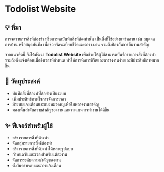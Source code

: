 # Todolist Website

## 💡 ที่มา
การจดรายการสิ่งที่ต้องทำ หรือการจดบันทึกสิ่งที่ต้องทำนั้น เป็นสิ่งที่ใช้อย่างแพร่หลาย เช่น สมุดจดการบ้าน หรือสมุดบันทึก เพื่อช่วยจัดระเบียบชีวิตและตารางงาน รวมถึงป้องกันการลืมงานสำคัญ  

จากแนวคิดนี้ จึงได้พัฒนา **Todolist Website** เพื่อช่วยให้ผู้ใช้สามารถบันทึกรายการสิ่งที่ต้องทำ รวมถึงตั้งแจ้งเตือนเมื่อถึงเวลาที่กำหนด ทำให้การจัดการชีวิตและตารางงานง่ายและมีประสิทธิภาพมากขึ้น

## 🎯 วัตถุประสงค์
- บันทึกสิ่งที่ต้องทำได้อย่างเป็นระบบ
- เพิ่มประสิทธิภาพในการจัดการเวลา
- มีระบบแจ้งเตือนและแบ่งหมวดหมู่เพื่อไม่พลาดงานสำคัญ
- มองเห็นลำดับความสำคัญของงานและวางแผนการทำงานได้ดีขึ้น

## ✨ ฟีเจอร์สำหรับผู้ใช้
- สร้างรายการสิ่งที่ต้องทำ
- จัดกลุ่มรายการสิ่งที่ต้องทำ
- สร้างรายการสิ่งที่ต้องทำได้หลายรูปแบบ
- กำหนดวันและเวลาสำหรับแต่ละงาน
- จัดการระดับความสำคัญของงาน
- ตั้งวันครบรอบและการแจ้งเตือน
